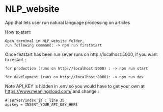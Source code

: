 # NLP_website
 App that lets user run natural language processing on articles


How to start:

    Open terminal in NLP_website folder, 
    run following command: -> npm run firststart

Once fiststart has been run sever runs on http://localhost:5000, if you want to restart :

    for production (runs on http://localhost:5000) : -> npm run start       

    for development (runs on http://localhost:8080): -> npm run dev   
    
Note API_KEY is hidden in .env so you would have to get your own at https://www.meaningcloud.com/ and change :

    # server/index.js : line 35
    apikey = INSERT_YOUR_API_KEY_HERE
